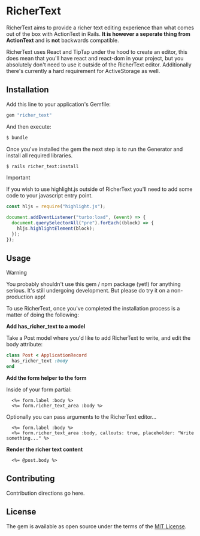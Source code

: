 # RicherText

RicherText aims to provide a richer text editing experience than what comes out of the box with ActionText in Rails. **It is however a seperate thing from ActionText** and is **not** backwards compatible.

RicherText uses React and TipTap under the hood to create an editor, this does mean that you'll have react and react-dom in your project, but you absolutely don't need to use it outside of the RicherText editor. Additionally there's currently a hard requirement for ActiveStorage as well.

## Installation

Add this line to your application's Gemfile:

```ruby
gem "richer_text"
```

And then execute:

```bash
$ bundle
```

Once you've installed the gem the next step is to run the Generator and install all required libraries.

```bash
$ rails richer_text:install
```

> [!IMPORTANT]  
> If you wish to use highlight.js outside of RicherText you'll need to add some code to your javascript entry point.

```js
const hljs = require("highlight.js");

document.addEventListener("turbo:load", (event) => {
  document.querySelectorAll("pre").forEach((block) => {
    hljs.highlightElement(block);
  });
});
```

## Usage

> [!WARNING]  
> You probably shouldn't use this gem / npm package (yet!) for anything serious. It's still undergoing development. But please do try it on a non-production app!

To use RicherText, once you've completed the installation process is a matter of doing the following:

**Add has_richer_text to a model**

Take a Post model where you'd like to add RicherText to write, and edit the body attribute:

```ruby
class Post < ApplicationRecord
  has_richer_text :body
end
```

**Add the form helper to the form**

Inside of your form partial:

```erb
  <%= form.label :body %>
  <%= form.richer_text_area :body %>
```

Optionally you can pass arguments to the RicherText editor...

```erb
  <%= form.label :body %>
  <%= form.richer_text_area :body, callouts: true, placeholder: "Write something..." %>
```

**Render the richer text content**

```erb
  <%= @post.body %>
```

## Contributing

Contribution directions go here.

## License

The gem is available as open source under the terms of the [MIT License](https://opensource.org/licenses/MIT).
